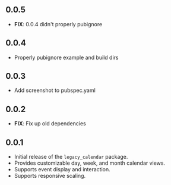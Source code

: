 ## 0.0.5

* **FIX**: 0.0.4 didn't properly pubignore

## 0.0.4

* Properly pubignore example and build dirs

## 0.0.3

* Add screenshot to pubspec.yaml

## 0.0.2

* **FIX**: Fix up old dependencies

## 0.0.1

*   Initial release of the `legacy_calendar` package.
*   Provides customizable day, week, and month calendar views.
*   Supports event display and interaction.
*   Supports responsive scaling.